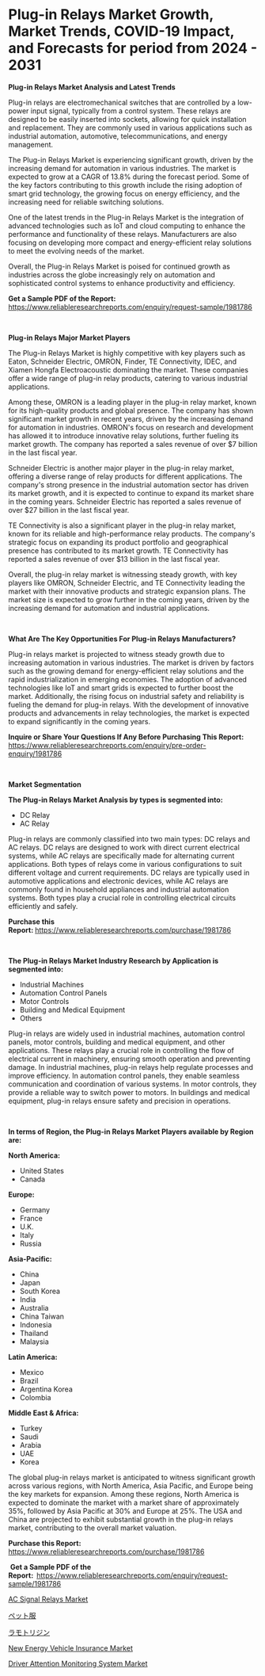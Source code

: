 <p><h1>Plug-in Relays Market Growth, Market Trends, COVID-19 Impact, and Forecasts for period from 2024 - 2031</h1></p><p><strong>Plug-in Relays Market Analysis and Latest Trends</strong></p>
<p><p>Plug-in relays are electromechanical switches that are controlled by a low-power input signal, typically from a control system. These relays are designed to be easily inserted into sockets, allowing for quick installation and replacement. They are commonly used in various applications such as industrial automation, automotive, telecommunications, and energy management.</p><p>The Plug-in Relays Market is experiencing significant growth, driven by the increasing demand for automation in various industries. The market is expected to grow at a CAGR of 13.8% during the forecast period. Some of the key factors contributing to this growth include the rising adoption of smart grid technology, the growing focus on energy efficiency, and the increasing need for reliable switching solutions.</p><p>One of the latest trends in the Plug-in Relays Market is the integration of advanced technologies such as IoT and cloud computing to enhance the performance and functionality of these relays. Manufacturers are also focusing on developing more compact and energy-efficient relay solutions to meet the evolving needs of the market.</p><p>Overall, the Plug-in Relays Market is poised for continued growth as industries across the globe increasingly rely on automation and sophisticated control systems to enhance productivity and efficiency.</p></p>
<p><strong>Get a Sample PDF of the Report:&nbsp;</strong> <a href="https://www.reliableresearchreports.com/enquiry/request-sample/1981786">https://www.reliableresearchreports.com/enquiry/request-sample/1981786</a></p>
<p>&nbsp;</p>
<p><strong>Plug-in Relays Major Market Players</strong></p>
<p><p>The Plug-in Relays Market is highly competitive with key players such as Eaton, Schneider Electric, OMRON, Finder, TE Connectivity, IDEC, and Xiamen Hongfa Electroacoustic dominating the market. These companies offer a wide range of plug-in relay products, catering to various industrial applications.</p><p>Among these, OMRON is a leading player in the plug-in relay market, known for its high-quality products and global presence. The company has shown significant market growth in recent years, driven by the increasing demand for automation in industries. OMRON's focus on research and development has allowed it to introduce innovative relay solutions, further fueling its market growth. The company has reported a sales revenue of over $7 billion in the last fiscal year.</p><p>Schneider Electric is another major player in the plug-in relay market, offering a diverse range of relay products for different applications. The company's strong presence in the industrial automation sector has driven its market growth, and it is expected to continue to expand its market share in the coming years. Schneider Electric has reported a sales revenue of over $27 billion in the last fiscal year.</p><p>TE Connectivity is also a significant player in the plug-in relay market, known for its reliable and high-performance relay products. The company's strategic focus on expanding its product portfolio and geographical presence has contributed to its market growth. TE Connectivity has reported a sales revenue of over $13 billion in the last fiscal year.</p><p>Overall, the plug-in relay market is witnessing steady growth, with key players like OMRON, Schneider Electric, and TE Connectivity leading the market with their innovative products and strategic expansion plans. The market size is expected to grow further in the coming years, driven by the increasing demand for automation and industrial applications.</p></p>
<p>&nbsp;</p>
<p><strong>What Are The Key Opportunities For Plug-in Relays Manufacturers?</strong></p>
<p><p>Plug-in relays market is projected to witness steady growth due to increasing automation in various industries. The market is driven by factors such as the growing demand for energy-efficient relay solutions and the rapid industrialization in emerging economies. The adoption of advanced technologies like IoT and smart grids is expected to further boost the market. Additionally, the rising focus on industrial safety and reliability is fueling the demand for plug-in relays. With the development of innovative products and advancements in relay technologies, the market is expected to expand significantly in the coming years.</p></p>
<p><strong>Inquire or Share Your Questions If Any Before Purchasing This Report:</strong> <a href="https://www.reliableresearchreports.com/enquiry/pre-order-enquiry/1981786">https://www.reliableresearchreports.com/enquiry/pre-order-enquiry/1981786</a></p>
<p>&nbsp;</p>
<p><strong>Market Segmentation</strong></p>
<p><strong>The Plug-in Relays Market Analysis by types is segmented into:</strong></p>
<p><ul><li>DC Relay</li><li>AC Relay</li></ul></p>
<p><p>Plug-in relays are commonly classified into two main types: DC relays and AC relays. DC relays are designed to work with direct current electrical systems, while AC relays are specifically made for alternating current applications. Both types of relays come in various configurations to suit different voltage and current requirements. DC relays are typically used in automotive applications and electronic devices, while AC relays are commonly found in household appliances and industrial automation systems. Both types play a crucial role in controlling electrical circuits efficiently and safely.</p></p>
<p><strong>Purchase this Report:&nbsp;</strong><a href="https://www.reliableresearchreports.com/purchase/1981786">https://www.reliableresearchreports.com/purchase/1981786</a></p>
<p>&nbsp;</p>
<p><strong>The Plug-in Relays Market Industry Research by Application is segmented into:</strong></p>
<p><ul><li>Industrial Machines</li><li>Automation Control Panels</li><li>Motor Controls</li><li>Building and Medical Equipment</li><li>Others</li></ul></p>
<p><p>Plug-in relays are widely used in industrial machines, automation control panels, motor controls, building and medical equipment, and other applications. These relays play a crucial role in controlling the flow of electrical current in machinery, ensuring smooth operation and preventing damage. In industrial machines, plug-in relays help regulate processes and improve efficiency. In automation control panels, they enable seamless communication and coordination of various systems. In motor controls, they provide a reliable way to switch power to motors. In buildings and medical equipment, plug-in relays ensure safety and precision in operations.</p></p>
<p>&nbsp;</p>
<p><strong>In terms of Region, the Plug-in Relays Market Players available by Region are:</strong></p>
<p>
    <p> <strong> North America: </strong>
        <ul>
            <li>United States</li>
            <li>Canada</li>
        </ul>
        </p> 
    <p> <strong> Europe: </strong>
        <ul>
            <li>Germany</li>
            <li>France</li>
            <li>U.K.</li>
            <li>Italy</li>
            <li>Russia</li>
        </ul>
        </p> 
    <p> <strong> Asia-Pacific: </strong>
        <ul>
            <li>China</li>
            <li>Japan</li>
            <li>South Korea</li>
            <li>India</li>
            <li>Australia</li>
            <li>China Taiwan</li>
            <li>Indonesia</li>
            <li>Thailand</li>
            <li>Malaysia</li>
        </ul>
        </p> 
    <p> <strong> Latin America: </strong>
        <ul>
            <li>Mexico</li>
            <li>Brazil</li>
            <li>Argentina Korea</li>
            <li>Colombia</li>
        </ul>
        </p> 
    <p> <strong> Middle East & Africa: </strong>
        <ul>
            <li>Turkey</li>
            <li>Saudi</li>
            <li>Arabia</li>
            <li>UAE</li>
            <li>Korea</li>
        </ul>
    </p>
    </p>
<p><p>The global plug-in relays market is anticipated to witness significant growth across various regions, with North America, Asia Pacific, and Europe being the key markets for expansion. Among these regions, North America is expected to dominate the market with a market share of approximately 35%, followed by Asia Pacific at 30% and Europe at 25%. The USA and China are projected to exhibit substantial growth in the plug-in relays market, contributing to the overall market valuation.</p></p>
<p><strong>Purchase this Report: </strong><a href="https://www.reliableresearchreports.com/purchase/1981786">https://www.reliableresearchreports.com/purchase/1981786</a></p>
<p>&nbsp;<strong>Get a Sample PDF of the Report:&nbsp;&nbsp;</strong><a href="https://www.reliableresearchreports.com/enquiry/request-sample/1981786">https://www.reliableresearchreports.com/enquiry/request-sample/1981786</a></p>
<p><strong></strong></p>
<p><p><a href="https://github.com/jaidynmorantestelletmjzya/Market-Research-Report-List-2/blob/main/ac-signal-relays-market.md">AC Signal Relays Market</a></p><p><a href="https://github.com/moulafa/Market-Research-Report-List-1/blob/main/300608717154.md">ペット服</a></p><p><a href="https://medium.com/@lauriank/%E3%83%A9%E3%83%A2%E3%83%88%E3%83%AA%E3%82%AE%E3%83%B3%E3%81%AE%E5%B8%82%E5%A0%B4%E3%82%B7%E3%82%A7%E3%82%A2%E3%81%AE%E6%8E%A8%E7%A7%BB%E3%81%A8%E5%B8%82%E5%A0%B4%E6%88%90%E9%95%B7%E3%83%88%E3%83%AC%E3%83%B3%E3%83%892024%E5%B9%B4%E3%81%8B%E3%82%892031%E5%B9%B4%E3%81%BE%E3%81%A7-05551842d328">ラモトリジン</a></p><p><a href="https://issuu.com/reportprime-2/docs/new-energy-vehicle-insurance-market-size-2030.pptx">New Energy Vehicle Insurance Market</a></p><p><a href="https://issuu.com/reportprime-2/docs/driver-attention-monitoring-system-market-size-203">Driver Attention Monitoring System Market</a></p></p>